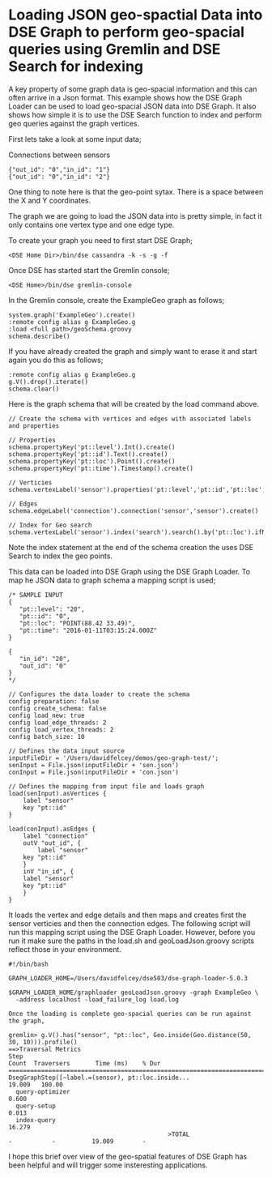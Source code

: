 # Loading JSON geo-spactial Data into DSE Graph to perform geo-spacial queries using Gremlin and DSE Search for indexing

A key property of some graph data is geo-spacial information and this can often arrive in a Json format. This example shows how the DSE Graph Loader can be used to load geo-spacial JSON data into DSE Graph. It also shows how simple it is to use the DSE Search function to index and perform geo queries against the graph vertices.

First lets take a look at some input data;

Connections between sensors

```
{"out_id": "0","in_id": "1"}
{"out_id": "0","in_id": "2"}
```

One thing to note here is that the geo-point sytax. There is a space between the X and Y coordinates.

The graph we are going to load the JSON data into is pretty simple, in fact it only contains one vertex type and one edge type.

To create your graph you need to first start DSE Graph;

```
<DSE Home Dir>/bin/dse cassandra -k -s -g -f
```

Once DSE has started start the Gremlin console;

```
<DSE Home>/bin/dse gremlin-console
```

In the Gremlin console, create the ExampleGeo graph as follows;

```
system.graph('ExampleGeo').create()
:remote config alias g ExampleGeo.g
:load <full path>/geoSchema.groovy
schema.describe()
```

If you have already created the graph and simply want to erase it and start again you do this as follows;

```
:remote config alias g ExampleGeo.g
g.V().drop().iterate()
schema.clear()
```

Here is the graph schema that will be created by the load command above.

```
// Create the schema with vertices and edges with associated labels and properties
 
// Properties
schema.propertyKey('pt::level').Int().create()
schema.propertyKey('pt::id').Text().create()
schema.propertyKey('pt::loc').Point().create()
schema.propertyKey('pt::time').Timestamp().create()
 
// Verticies 
schema.vertexLabel('sensor').properties('pt::level','pt::id','pt::loc','pt::time').create()

// Edges 
schema.edgeLabel('connection').connection('sensor','sensor').create()

// Index for Geo search
schema.vertexLabel('sensor').index('search').search().by('pt::loc').ifNotExists().add()
```

Note the index statement at the end of the schema creation the uses DSE Search to index the geo points.

This data can be loaded into DSE Graph using the DSE Graph Loader. To map he JSON data to graph schema a mapping script is used;

```
/* SAMPLE INPUT
{
   "pt::level": "20",
   "pt::id": "0",
   "pt::loc": "POINT(88.42 33.49)",
   "pt::time": "2016-01-11T03:15:24.000Z"
}

{
   "in_id": "20",
   "out_id": "0"
}
*/

// Configures the data loader to create the schema
config preparation: false 
config create_schema: false 
config load_new: true
config load_edge_threads: 2 
config load_vertex_threads: 2 
config batch_size: 10
 
// Defines the data input source 
inputFileDir = '/Users/davidfelcey/demos/geo-graph-test/';
senInput = File.json(inputFileDir + 'sen.json')
conInput = File.json(inputFileDir + 'con.json')

// Defines the mapping from input file and loads graph
load(senInput).asVertices {
    label "sensor"
    key "pt::id"
}

load(conInput).asEdges {
    label "connection"
    outV "out_id", {
        label "sensor"
	key "pt::id"
    }
    inV "in_id", {
	label "sensor"
	key "pt::id" 
    }
}
```	

It loads the vertex and edge details and then maps and creates first the sensor verticies and then the connection edges. The following script will run this mapping script using the DSE Graph Loader. However, before you run it make sure the paths in the load.sh and geoLoadJson.groovy scripts reflect those in your environment.

```
#!/bin/bash

GRAPH_LOADER_HOME=/Users/davidfelcey/dse503/dse-graph-loader-5.0.3

$GRAPH_LOADER_HOME/graphloader geoLoadJson.groovy -graph ExampleGeo \
  -address localhost -load_failure_log load.log

Once the loading is complete geo-spacial queries can be run against the graph,

gremlin> g.V().has("sensor", "pt::loc", Geo.inside(Geo.distance(50, 30, 10))).profile()
==>Traversal Metrics
Step                                                               Count  Traversers       Time (ms)    % Dur
=============================================================================================================
DsegGraphStep([~label.=(sensor), pt::loc.inside...                                            19.009   100.00
  query-optimizer                                                                              0.600
  query-setup                                                                                  0.013
  index-query                                                                                 16.279
                                            >TOTAL                     -           -          19.009        -

```

I hope this brief over view of the geo-spatial features of DSE Graph has been helpful and will trigger some insteresting applications.

